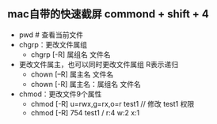 ## mac自带的快速截屏 commond + shift + 4
- pwd # 查看当前文件
- chgrp：更改文件属组
  - chgrp [-R] 属组名 文件名
- 更改文件属主，也可以同时更改文件属组  R表示递归
  - chown [–R] 属主名 文件名
  - chown [-R] 属主名：属组名 文件名
- chmod：更改文件9个属性
  - chmod [-R] u=rwx,g=rx,o=r  test1    // 修改 test1 权限
  - chmod [-R] 754 test1  / r:4 w:2 x:1

  